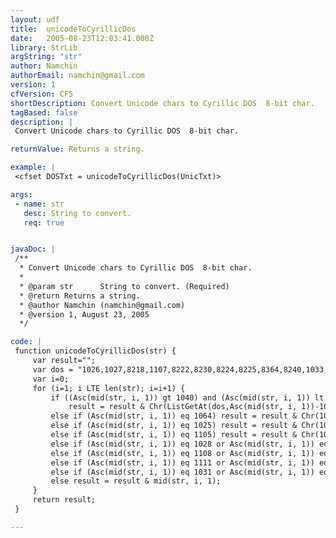 ```yaml
---
layout: udf
title:  unicodeToCyrillicDos
date:   2005-08-23T12:03:41.000Z
library: StrLib
argString: "str"
author: Namchin
authorEmail: namchin@gmail.com
version: 1
cfVersion: CF5
shortDescription: Convert Unicode chars to Cyrillic DOS  8-bit char.
tagBased: false
description: |
 Convert Unicode chars to Cyrillic DOS  8-bit char.

returnValue: Returns a string.

example: |
 <cfset DOSTxt = unicodeToCyrillicDos(UnicTxt)>

args:
 - name: str
   desc: String to convert.
   req: true


javaDoc: |
 /**
  * Convert Unicode chars to Cyrillic DOS  8-bit char.
  * 
  * @param str      String to convert. (Required)
  * @return Returns a string. 
  * @author Namchin (namchin@gmail.com) 
  * @version 1, August 23, 2005 
  */

code: |
 function unicodeToCyrillicDos(str) {
     var result="";
     var dos = "1026,1027,8218,1107,8222,8230,8224,8225,8364,8240,1033,8249,1034,1036,1035,1039,1106,8216,8217,8220,8221,8226,8211,8212,0,8482,1113,8250,1114,1116,1115,1119,160,1038,1118,1032,164,1168,166,167,1025,169,1028,171,172,173,174,1031,1072,1073,1074,1075,1076,1077,1078,1079,1080,1081,1082,1083,1084,1085,1086,1087";
     var i=0;
     for (i=1; i LTE len(str); i=i+1) {
         if ((Asc(mid(str, i, 1)) gt 1040) and (Asc(mid(str, i, 1)) lt 1103) and Asc(mid(str, i, 1)) neq 1064)
             result = result & Chr(ListGetAt(dos,Asc(mid(str, i, 1))-1039));
         else if (Asc(mid(str, i, 1)) eq 1064) result = result & Chr(1064);//65533
         else if (Asc(mid(str, i, 1)) eq 1025) result = result & Chr(1088);
         else if (Asc(mid(str, i, 1)) eq 1105) result = result & Chr(1089);
         else if (Asc(mid(str, i, 1)) eq 1028 or Asc(mid(str, i, 1)) eq 1256) result = result & Chr(1090);
         else if (Asc(mid(str, i, 1)) eq 1108 or Asc(mid(str, i, 1)) eq 1257) result = result & Chr(1091);
         else if (Asc(mid(str, i, 1)) eq 1111 or Asc(mid(str, i, 1)) eq 1198) result = result & Chr(1092);
         else if (Asc(mid(str, i, 1)) eq 1031 or Asc(mid(str, i, 1)) eq 1199) result = result & Chr(1093);
         else result = result & mid(str, i, 1);
     }
     return result;
 }

---
```


